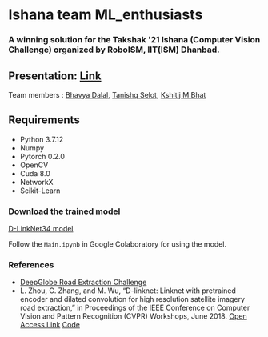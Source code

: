 # Ishana team ML_enthusiasts

### A winning solution for the Takshak '21 Ishana (Computer Vision Challenge) organized by RoboISM, IIT(ISM) Dhanbad.

## Presentation: [Link](/Presentation.pdf)

Team members : [Bhavya Dalal](https://github.com/dalalbhavya), [Tanishq Selot](https://github.com/tanishq150802), [Kshitij M Bhat](https://github.com/KshitijBhat)

## Requirements
* Python 3.7.12
* Numpy
* Pytorch 0.2.0
* OpenCV
* Cuda 8.0
* NetworkX
* Scikit-Learn

### Download the trained model

[D-LinkNet34 model](https://www.dropbox.com/sh/h62vr320eiy57tt/AAB5Tm43-efmtYzW_GFyUCfma?dl=0)

Follow the `Main.ipynb` in Google Colaboratory for using the model.

### References
* [DeepGlobe Road Extraction Challenge](https://www.kaggle.com/balraj98/deepglobe-road-extraction-dataset)
*  L. Zhou, C. Zhang, and M. Wu, “D-linknet:  Linknet with pretrained encoder and dilated convolution for high resolution satellite imagery road extraction,” in Proceedings of the IEEE Conference on Computer Vision and Pattern Recognition (CVPR) Workshops, June 2018. [Open Access Link](https://openaccess.thecvf.com/content_cvpr_2018_workshops/papers/w4/Zhou_D-LinkNet_LinkNet_With_CVPR_2018_paper.pdf) [Code](https://github.com/zlckanata/DeepGlobe-Road-Extraction-Challenge)
